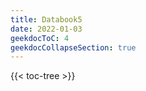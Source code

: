 ```yaml
---
title: Databook5
date: 2022-01-03
geekdocToC: 4
geekdocCollapseSection: true
---
```

{{< toc-tree >}}